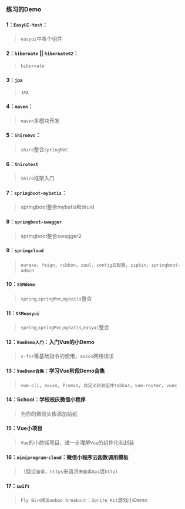 ### 练习的Demo

#### 1：`EasyUI-test`：

> `easyui`中各个组件

#### 2：`hibernate` || `hibernate02`：

> `hibernate`

#### 3：`jpa`

> `JPA`

#### 4：`maven`：

> `maven`多模块开发

#### 5：`Shiromvc`：

> `shiro`整合`springMVC`

#### 6：`Shirotest`

> `Shiro`框架入门

#### 7：`springboot-mybatis`：

> springboot整合mybatis和druid

#### 8：`springboot-swagger`

> springboot整合swagger2

#### 9：`springcloud`

> `eureka`，`feign`，`ribbon`，`zuul`，`config云配置`，`zipkin`，`springboot-admin`

#### 10：`SSMdemo`

> `spring`,`springMvc`,`mybatis`整合

#### 11：`SSMeasyui`

> `spring`,`springMvc`,`mybatis`,`easyui`整合

#### 12：`VueDemo入门`：入门Vue的小Demo

> `v-for`等基础指令的使用，`axios`网络请求

#### 13：`VueDemo合集`：学习Vue阶段Demo合集

> `vue-cli`，`axios`，`Promis`，`自定义封装组件tabbar`，`vue-router`，`vuex`

#### 14：School：学校校庆微信小程序

> 为你的微信头像添加贴纸

#### 15：Vue小项目

> `Vue`的小商城项目，进一步理解`Vue`的组件化和封装

#### 16：`miniprogram-cloud`：微信小程序云函数调用模板

> （绕过`备案`，`https`来请求`未备案Api`或`http`）

#### 17：`swift`

> `Fly Bird`和`Bamboo breakout`：`Sprite Kit`游戏小Demo